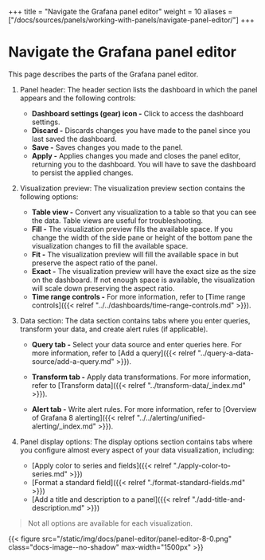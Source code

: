 +++
title = "Navigate the Grafana panel editor"
weight = 10
aliases = ["/docs/sources/panels/working-with-panels/navigate-panel-editor/"]
+++

# Navigate the Grafana panel editor

This page describes the parts of the Grafana panel editor.

1. Panel header: The header section lists the dashboard in which the panel appears and the following controls:

   - **Dashboard settings (gear) icon -** Click to access the dashboard settings.
   - **Discard -** Discards changes you have made to the panel since you last saved the dashboard.
   - **Save -** Saves changes you made to the panel.
   - **Apply -** Applies changes you made and closes the panel editor, returning you to the dashboard. You will have to save the dashboard to persist the applied changes.

2. Visualization preview: The visualization preview section contains the following options:

   - **Table view -** Convert any visualization to a table so that you can see the data. Table views are useful for troubleshooting.
   - **Fill -** The visualization preview fills the available space. If you change the width of the side pane or height of the bottom pane the visualization changes to fill the available space.
   - **Fit -** The visualization preview will fill the available space in but preserve the aspect ratio of the panel.
   - **Exact -** The visualization preview will have the exact size as the size on the dashboard. If not enough space is available, the visualization will scale down preserving the aspect ratio.
   - **Time range controls -** For more information, refer to [Time range controls]({{< relref "../../dashboards/time-range-controls.md" >}}).

3. Data section: The data section contains tabs where you enter queries, transform your data, and create alert rules (if applicable).

   - **Query tab -** Select your data source and enter queries here. For more information, refer to [Add a query]({{< relref "../query-a-data-source/add-a-query.md" >}}).

   - **Transform tab -** Apply data transformations. For more information, refer to [Transform data]({{< relref "../transform-data/_index.md" >}}).
   - **Alert tab -** Write alert rules. For more information, refer to [Overview of Grafana 8 alerting]({{< relref "../../alerting/unified-alerting/_index.md" >}}).

4. Panel display options: The display options section contains tabs where you configure almost every aspect of your data visualization, including:

   - [Apply color to series and fields]({{< relref "./apply-color-to-series.md" >}})
   - [Format a standard field]({{< relref "./format-standard-fields.md" >}})
   - [Add a title and description to a panel]({{< relref "./add-title-and-description.md" >}})

> Not all options are available for each visualization.

{{< figure src="/static/img/docs/panel-editor/panel-editor-8-0.png" class="docs-image--no-shadow" max-width="1500px" >}}
